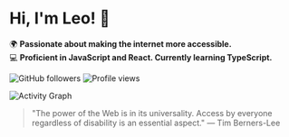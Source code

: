 # Hi, I'm Leo! 👋  
🌍 **Passionate about making the internet more accessible.**  
💻 **Proficient in JavaScript and React. Currently learning TypeScript.**  

![GitHub followers](https://img.shields.io/github/followers/LeoArrr?label=Follow&style=social)
![Profile views](https://komarev.com/ghpvc/?username=LeoArrr&color=blue)


![Activity Graph](https://github-readme-activity-graph.vercel.app/graph?username=LeoArrr&theme=react-dark)


> "The power of the Web is in its universality. Access by everyone regardless of disability is an essential aspect."
— Tim Berners-Lee
